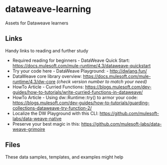 # dataweave-learning
Assets for Dataweave learners

## Links

Handy links to reading and further study

- Required reading for beginners - DataWeave Quick Start: https://docs.mulesoft.com/mule-runtime/4.3/dataweave-quickstart
- Try your code here - DataWeave Playground: - http://dwlang.fun/
- DataWeave core library overview: https://docs.mulesoft.com/mule-runtime/4.3/dw-core *(check version number to match your need)*
- HowTo Article - Curried Functions: https://blogs.mulesoft.com/dev-guides/how-to-tutorials/write-curried-functions-in-dataweave/
- HowTo Article - Using dw::Runtime::try() to armor your code: https://blogs.mulesoft.com/dev-guides/how-to-tutorials/guarding-collections-dataweave-try-function-2/
- Localize the DW Playground with this CLI: https://github.com/mulesoft-labs/data-weave-native
- Preserve your best magic in this: https://github.com/mulesoft-labs/data-weave-grimoire


## Files

These data samples, templates, and examples might help
